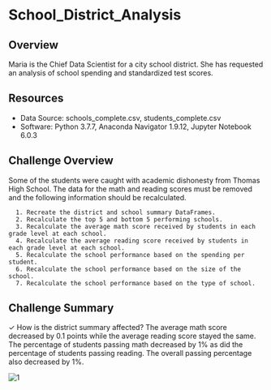# School_District_Analysis

## Overview
Maria is the Chief Data Scientist for a city school district. She has requested an analysis of school spending and standardized test scores.

## Resources
  * Data Source: schools_complete.csv, students_complete.csv
  * Software: Python 3.7.7, Anaconda Navigator 1.9.12, Jupyter Notebook 6.0.3
  
## Challenge Overview
Some of the students were caught with academic dishonesty from Thomas High School. The data for the math and reading scores must be removed and the following information should be recalculated.

```
  1. Recreate the district and school summary DataFrames.
  2. Recalculate the top 5 and bottom 5 performing schools.
  3. Recalculate the average math score received by students in each grade level at each school.
  4. Recalculate the average reading score received by students in each grade level at each school.
  5. Recalculate the school performance based on the spending per student.
  6. Recalculate the school performance based on the size of the school.
  7. Recalculate the school performance based on the type of school.
```

## Challenge Summary
✓ How is the district summary affected?
The average math score decreased by 0.1 points while the average reading score stayed the same. The percentage of students passing math decreased by 1% as did the percentage of students passing reading. The overall passing percentage also decreased by 1%.

![1](https://user-images.githubusercontent.com/73450637/98776288-a12f7d80-23bc-11eb-9912-be0f5c443d0c.png)
